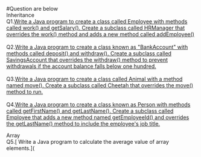 #Question are below
<br>
Inheritance
<br>
Q1.[Write a Java program to create a class called Employee with methods called work() and getSalary(). Create a subclass called HRManager that overrides the work() method and adds a new method called addEmployee()](https://github.com/AsitSwain2002/JavaPractice/blob/master/src/InheritancePractice01.java)
<br>
<br>
Q2.[Write a Java program to create a class known as "BankAccount" with methods called deposit() and withdraw(). Create a subclass called SavingsAccount that overrides the withdraw() method to prevent withdrawals if the account balance falls below one hundred.](https://github.com/AsitSwain2002/JavaPractice/blob/master/src/InheritancePractice02.jav)
<br>
<br>
Q3.[Write a Java program to create a class called Animal with a method named move(). Create a subclass called Cheetah that overrides the move() method to run.](https://github.com/AsitSwain2002/JavaPractice/blob/master/src/InheritancePractice03.java)
<br>
<br>
Q4.[Write a Java program to create a class known as Person with methods called getFirstName() and getLastName(). Create a subclass called Employee that adds a new method named getEmployeeId() and overrides the getLastName() method to include the employee's job title.](https://github.com/AsitSwain2002/JavaPractice/blob/master/src/InheritancePractice04.java)


Array
<br>
Q5.[ Write a Java program to calculate the average value of array elements.](


